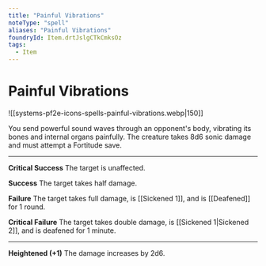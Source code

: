 ```yaml
---
title: "Painful Vibrations"
noteType: "spell"
aliases: "Painful Vibrations"
foundryId: Item.drtJslgCTkCmksOz
tags:
  - Item
---
```


# Painful Vibrations
![[systems-pf2e-icons-spells-painful-vibrations.webp|150]]

You send powerful sound waves through an opponent's body, vibrating its bones and internal organs painfully. The creature takes 8d6 sonic damage and must attempt a Fortitude save.

* * *

**Critical Success** The target is unaffected.

**Success** The target takes half damage.

**Failure** The target takes full damage, is [[Sickened 1]], and is [[Deafened]] for 1 round.

**Critical Failure** The target takes double damage, is [[Sickened 1|Sickened 2]], and is deafened for 1 minute.

* * *

**Heightened (+1)** The damage increases by 2d6.

